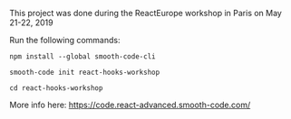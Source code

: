 This project was done during the ReactEurope workshop in Paris on May 21-22, 2019

Run the following commands:

```
npm install --global smooth-code-cli

smooth-code init react-hooks-workshop

cd react-hooks-workshop
```

More info here: https://code.react-advanced.smooth-code.com/
